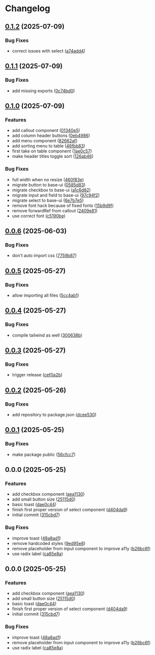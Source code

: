 # Changelog

## [0.1.2](https://github.com/Scouterna/j26-components/compare/ui-react-v0.1.1...ui-react-v0.1.2) (2025-07-09)


### Bug Fixes

* correct issues with select ([a74add4](https://github.com/Scouterna/j26-components/commit/a74add4c81797a3e39cddbe7690052841078c311))

## [0.1.1](https://github.com/Scouterna/j26-components/compare/ui-react-v0.1.0...ui-react-v0.1.1) (2025-07-09)


### Bug Fixes

* add missing exports ([0c74bd0](https://github.com/Scouterna/j26-components/commit/0c74bd0f7a1e69f8c37d083ee13af9df3179b1af))

## [0.1.0](https://github.com/Scouterna/j26-components/compare/ui-react-v0.0.6...ui-react-v0.1.0) (2025-07-09)


### Features

* add callout component ([01340e5](https://github.com/Scouterna/j26-components/commit/01340e5158e6afc5c828b24d22c2cc5c15b8e649))
* add column header buttons ([0eb4986](https://github.com/Scouterna/j26-components/commit/0eb4986cbfbdde2c9a0c3692daec39eeebdd488c))
* add menu component ([82662af](https://github.com/Scouterna/j26-components/commit/82662af3d0fc6ad38d80df0087e3138161fb2965))
* add sorting menu to table ([46fbb83](https://github.com/Scouterna/j26-components/commit/46fbb83f646e51a58fa7f07258e5e3ad3d2fdef3))
* first take on table component ([1ae0c57](https://github.com/Scouterna/j26-components/commit/1ae0c57128d8da2ee7b8030afbcbdebe80306299))
* make header titles toggle sort ([126ab46](https://github.com/Scouterna/j26-components/commit/126ab463ce7508f4f0384da2fed7449f7fc079ea))


### Bug Fixes

* full width when no resize ([460f83e](https://github.com/Scouterna/j26-components/commit/460f83e35b729e97381b41b65170b3a5721c2d01))
* migrate button to base-ui ([0585d83](https://github.com/Scouterna/j26-components/commit/0585d83aa1328185a19d2294128af25167e52da0))
* migrate checkbox to base-ui ([a1c6d82](https://github.com/Scouterna/j26-components/commit/a1c6d82655188bb86a58873f49a5f44ab72c7eaf))
* migrate input and field to base-ui ([97c94f2](https://github.com/Scouterna/j26-components/commit/97c94f216b39909a24e6c49bcbb1f5c80e2a2af4))
* migrate select to base-ui ([6e7b7e5](https://github.com/Scouterna/j26-components/commit/6e7b7e5a9616a38515e0a64faf2406225e42a111))
* remove font hack because of fixed fonts ([15b9d9f](https://github.com/Scouterna/j26-components/commit/15b9d9f39ae9b5d2725dac718b7def93e18ec7ad))
* remove forwardRef from callout ([2409e81](https://github.com/Scouterna/j26-components/commit/2409e8105376802c9fb73e196fab240dc7000223))
* use correct font ([c5190be](https://github.com/Scouterna/j26-components/commit/c5190becb4ac83a3221bb023af12938d9f03867b))

## [0.0.6](https://github.com/Scouterna/ui/compare/ui-react-v0.0.5...ui-react-v0.0.6) (2025-06-03)


### Bug Fixes

* don't auto import css ([7759b87](https://github.com/Scouterna/ui/commit/7759b871c089f1bb94e6979df5ffc546b49bb175))

## [0.0.5](https://github.com/Scouterna/ui/compare/ui-react-v0.0.4...ui-react-v0.0.5) (2025-05-27)


### Bug Fixes

* allow importing all files ([5cc4ab1](https://github.com/Scouterna/ui/commit/5cc4ab10f8db1af449ec0c47d1abc487abe83e84))

## [0.0.4](https://github.com/Scouterna/ui/compare/ui-react-v0.0.3...ui-react-v0.0.4) (2025-05-27)


### Bug Fixes

* compile tailwind as well ([300638b](https://github.com/Scouterna/ui/commit/300638b4548e81dd59ce7bdcfb7b134cf0b46d04))

## [0.0.3](https://github.com/Scouterna/ui/compare/ui-react-v0.0.2...ui-react-v0.0.3) (2025-05-27)


### Bug Fixes

* trigger release ([cef0a2b](https://github.com/Scouterna/ui/commit/cef0a2b9e3d3df8f863d8049a60f4cb2cc0f8ad4))

## [0.0.2](https://github.com/Scouterna/ui/compare/ui-react-v0.0.1...ui-react-v0.0.2) (2025-05-26)


### Bug Fixes

* add repository to package.json ([dcee530](https://github.com/Scouterna/ui/commit/dcee5300ca958ac155bef169c946dd95b9b92dd7))

## [0.0.1](https://github.com/Scouterna/ui/compare/ui-react-v0.0.0...ui-react-v0.0.1) (2025-05-25)


### Bug Fixes

* make package public ([56cfcc7](https://github.com/Scouterna/ui/commit/56cfcc7b7f0fdddc654251511cfea6fe480a7297))

## 0.0.0 (2025-05-25)


### Features

* add checkbox component ([aea1130](https://github.com/Scouterna/ui/commit/aea11306697c53ba090b7691cb9aba4b88395a42))
* add small button size ([25115d0](https://github.com/Scouterna/ui/commit/25115d00e4c53d5322a4a8b568e9c0ee7720d871))
* basic toast ([dae0c44](https://github.com/Scouterna/ui/commit/dae0c44c8798b3d03c9a61f5d830a54e3caaffb9))
* finish first proper version of select component ([d404da9](https://github.com/Scouterna/ui/commit/d404da96c50a1660d6781e4227c3f843850629a4))
* initial commit ([315cbd7](https://github.com/Scouterna/ui/commit/315cbd79442c2977c0810cff81267fae5ea22179))


### Bug Fixes

* improve toast ([48a8ad1](https://github.com/Scouterna/ui/commit/48a8ad1418592fe4dff29fbaf952edb46c3d6225))
* remove hardcoded styles ([9ed95e8](https://github.com/Scouterna/ui/commit/9ed95e87f018913f4dc5efbd02aab0a9c891ea8d))
* remove placeholder from input component to improve a11y ([b26bc6f](https://github.com/Scouterna/ui/commit/b26bc6fb410ccaab980b5d3400f86b8a4798d5c2))
* use radix label ([ca85e8a](https://github.com/Scouterna/ui/commit/ca85e8ac7b919c1193a3431da27621658cad2b01))

## 0.0.0 (2025-05-25)


### Features

* add checkbox component ([aea1130](https://github.com/Scouterna/ui/commit/aea11306697c53ba090b7691cb9aba4b88395a42))
* add small button size ([25115d0](https://github.com/Scouterna/ui/commit/25115d00e4c53d5322a4a8b568e9c0ee7720d871))
* basic toast ([dae0c44](https://github.com/Scouterna/ui/commit/dae0c44c8798b3d03c9a61f5d830a54e3caaffb9))
* finish first proper version of select component ([d404da9](https://github.com/Scouterna/ui/commit/d404da96c50a1660d6781e4227c3f843850629a4))
* initial commit ([315cbd7](https://github.com/Scouterna/ui/commit/315cbd79442c2977c0810cff81267fae5ea22179))


### Bug Fixes

* improve toast ([48a8ad1](https://github.com/Scouterna/ui/commit/48a8ad1418592fe4dff29fbaf952edb46c3d6225))
* remove placeholder from input component to improve a11y ([b26bc6f](https://github.com/Scouterna/ui/commit/b26bc6fb410ccaab980b5d3400f86b8a4798d5c2))
* use radix label ([ca85e8a](https://github.com/Scouterna/ui/commit/ca85e8ac7b919c1193a3431da27621658cad2b01))
